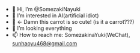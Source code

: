 - 👋 Hi, I’m @SomezakiNayuki
- 👀 I’m interested in AI(artificial idiot)
- 🌱 <- Damn this carrot is so cute! (is it a carrot???)
- 💞️ I’m looking everything
- 📫 How to reach me: SomezakinaYuki(WeChat), sunhaoyu468@gmail.com

<!---
SomezakiNayuki/SomezakiNayuki is a ✨ special ✨ repository because its `README.md` (this file) appears on your GitHub profile.
You can click the Preview link to take a look at your changes.
--->
